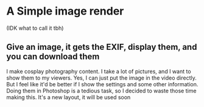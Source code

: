 # A Simple image render
(IDK what to call it tbh)

## Give an image, it gets the EXIF, display them, and you can download them

I make cosplay photography content. I take a lot of pictures, and I want to show them to my viewers.
Yes, I can just put the image in the video directly. But I feel like it'd be better if I show the settings and some other information.
Doing them in Photoshop is a tedious task, so I decided to waste those time making this.
It's a new layout, it will be used soon
